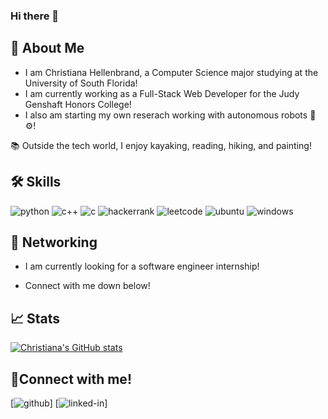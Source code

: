 ### Hi there 👋

<!--
**ChristianaMH/ChristianaMH** is a ✨ _special_ ✨ repository because its `README.md` (this file) appears on your GitHub profile.

Here are some ideas to get you started:

- 🔭 I’m currently working on building more projects with C++
- 🌱 I’m currently learning data structures & SQL
- 🤔 I’m looking to share my projects with others!
-->

## 🚀 About Me

- I am Christiana Hellenbrand, a Computer Science major studying at the University of South Florida! 
- I am currently working as a Full-Stack Web Developer for the Judy Genshaft Honors College!
- I also am starting my own reserach working with autonomous robots 🤖⚙!

📚 Outside the tech world, I enjoy kayaking, reading, hiking, and painting!

## 🛠️ Skills

 <!--- feel free to add your own badges and skills. Google https://img.shields.io/badge/SKILL-NAME-000000?style=for-the-badge&logo=SKILL-NAME&logoColor=white) for badges -->
 
![python](https://img.shields.io/badge/Python-000000?style=for-the-badge&logo=python&logoColor=white)
![c++](https://img.shields.io/badge/C%2B%2B-00599C?style=for-the-badge&logo=c%2B%2B&logoColor=white)
![c](https://img.shields.io/badge/C-00599C?style=for-the-badge&logo=c&logoColor=white)
![hackerrank](https://img.shields.io/badge/-Hackerrank-2EC866?style=for-the-badge&logo=HackerRank&logoColor=white)
![leetcode](https://img.shields.io/badge/-LeetCode-FFA116?style=for-the-badge&logo=LeetCode&logoColor=black)
![ubuntu](https://img.shields.io/badge/Ubuntu-E95420?style=for-the-badge&logo=ubuntu&logoColor=white)
![windows](https://img.shields.io/badge/Windows-0078D6?style=for-the-badge&logo=windows&logoColor=white)


## 📝 Networking
- I am currently looking for a software engineer internship!
<!-- I am also looking to collaborate on (insert project type)!-->
- Connect with me down below!

## 📈 Stats
[![Christiana's GitHub stats](https://github-readme-stats.vercel.app/api?username=ChristianaMH)](https://github.com/ChristianaMH/github-readme-stats)

## 🔗Connect with me!
[![github](https://img.shields.io/badge/GitHub-000000?style=for-the-badge&logo=GitHub&logoColor=white)]<!---((https://github.com/GITHUB ChristianaMH)-->
[![linked-in](https://img.shields.io/badge/LinkedIn-000000?style=for-the-badge&logo=LinkedIn&logoColor=blue)]<!---((www.linkedin.com/in/christiana-hellenbrand)-->

